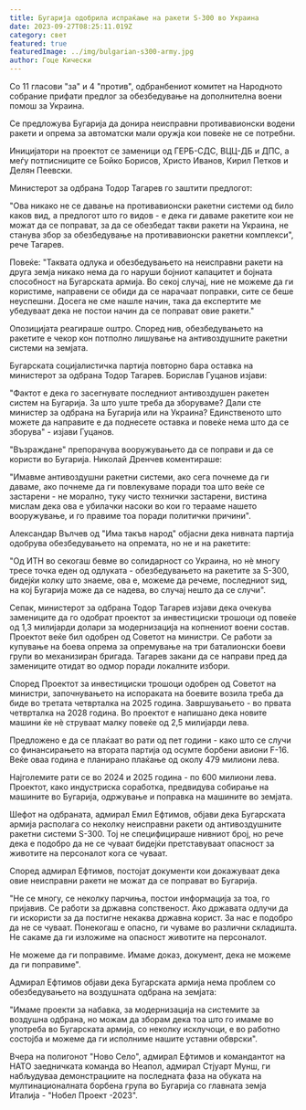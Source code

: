 ```yaml
---
title: Бугарија одобрила испраќање на ракети S-300 во Украина
date: 2023-09-27T08:25:11.019Z
category: свет
featured: true
featuredImage: ../img/bulgarian-s300-army.jpg
author: Гоце Кически
---
```

Со 11 гласови "за" и 4 "против", одбранбениот комитет на Народното собрание прифати предлог за обезбедување на дополнителна воени помош за Украина.

Се предложува Бугарија да донира неисправни противавионски водени ракети и опрема за автоматски мали оружја кои повеќе не се потребни.

Иницијатори на проектот се заменици од ГЕРБ-СДС, ВЦЦ-ДБ и ДПС, а меѓу потписниците се Бойко Борисов, Христо Иванов, Кирил Петков и Делян Пеевски.

Министерот за одбрана Тодор Тагарев го заштити предлогот:

"Ова никако не се давање на противавионски ракетни системи од било каков вид, а предлогот што го видов - е дека ги даваме ракетите кои не можат да се поправат, за да се обезбедат такви ракети на Украина, не станува збор за обезбедување на противавионски ракетни комплекси", рече Тагарев.

Повеќе: "Таквата одлука и обезбедувањето на неисправни ракети на друга земја никако нема да го наруши бојниот капацитет и бојната способност на Бугарската армија. Во секој случај, ние не можеме да ги користиме, направени се обиди да се нарачаат поправки, сите се беше неуспешни. Досега не сме нашле начин, така да експертите ме убедуваат дека не постои начин да се поправат овие ракети."

Опозицијата реагираше оштро. Според нив, обезбедувањето на ракетите е чекор кон потполно лишување на антивоздушните ракетни системи на земјата.

Бугарската социјалистичка партија повторно бара оставка на министерот за одбрана Тодор Тагарев. Борислав Гуцанов изјави:

"Фактот е дека го засегнувате последниот антивоздушен ракетен систем на Бугарија. За што уште треба да зборуваме? Дали сте министер за одбрана на Бугарија или на Украина? Единственото што можете да направите е да поднесете оставка и повеќе нема што да се зборува" - изјави Гуцанов.

"Възраждане" препорачува вооружувањето да се поправи и да се користи во Бугарија. Николай Дренчев коментираше:

"Имавме антивоздушни ракетни системи, ако сега почнеме да ги даваме, ако почнеме да ги повлекуваме поради тоа што веќе се застарени - не морално, туку чисто технички застарени, вистина мислам дека ова е убилачки насоки во кои го терааме нашето вооружување, и го правиме тоа поради политички причини".

Александар Вълчев од "Има такъв народ" објасни дека нивната партија одобрува обезбедувањето на опремата, но не и на ракетите:

"Од ИТН во секогаш бевме во солидарност со Украина, но нè многу тресе точка еден од одлуката - обезбедувањето на ракетите за S-300, бидејќи колку што знаеме, ова е, можеме да речеме, последниот ѕид, на кој Бугарија може да се надева, во случај нешто да се случи".

Сепак, министерот за одбрана Тодор Тагарев изјави дека очекува замениците да го одобрат проектот за инвестициски трошоци од повеќе од 1,3 милијарди долари за модернизација на копнениот воени состав. Проектот веќе бил одобрен од Советот на министри. Се работи за купување на боева опрема за опремување на три баталионски боеви групи во механизиран бригада. Тагарев закани да се направи пред да замениците отидат во одмор поради локалните избори.

Според Проектот за инвестициски трошоци одобрен од Советот на министри, започнувањето на испораката на боевите возила треба да биде во третата четврталка на 2025 година. Завршувањето - во првата четврталка на 2028 година. Во проектот е напишано дека новите машини ќе нè струваат малку повеќе од 2,5 милијарди лева.

Предложено е да се плаќаат во рати од пет години - како што се случи со финансирањето на втората партија од осумте борбени авиони F-16. Веќе оваа година е планирано плаќање од околу 479 милиони лева.

Најголемите рати се во 2024 и 2025 година - по 600 милиони лева. Проектот, како индустриска соработка, предвидува собирање на машините во Бугарија, одржување и поправка на машините во земјата.

Шефот на одбраната, адмирал Емил Ефтимов, објави дека Бугарската армија располага со неколку неисправни ракети од антивоздушните ракетни системи S-300. Тој не специфицираше нивниот број, но рече дека е подобро да не се чуваат бидејќи претставуваат опасност за животите на персоналот кога се чуваат.

Според адмирал Ефтимов, постојат документи кои докажуваат дека овие неисправни ракети не можат да се поправат во Бугарија.

"Не се многу, се неколку парчиња, постои информација за тоа, го пријавив. Се работи за државна сопственост. Ако државата одлучи да ги искористи за да постигне некаква државна корист. За нас е подобро да не се чуваат. Понекогаш е опасно, ги чуваме во различни складишта. Не сакаме да ги изложиме на опасност животите на персоналот.

Не можеме да ги поправиме. Имаме доказ, документ, дека не можеме да ги поправиме".

Адмирал Ефтимов објави дека Бугарската армија нема проблем со обезбедувањето на воздушната одбрана на земјата:

"Имаме проекти за набавка, за модернизација на системите за воздушна одбрана, но можам да зборам дека тоа што го имаме во употреба во Бугарската армија, со неколку исклучоци, е во работно состојба и можеме да ги исполниме нашите уставни обврски".

Вчера на полигонот "Ново Село", адмирал Ефтимов и командантот на НАТО заедничката команда во Неапол, адмирал Стјуарт Мунш, ги набљудуваа демонстрациите на последната фаза на обуката на мултинационалната борбена група во Бугарија со главната земја Италија - "Нобел Проект -2023".
